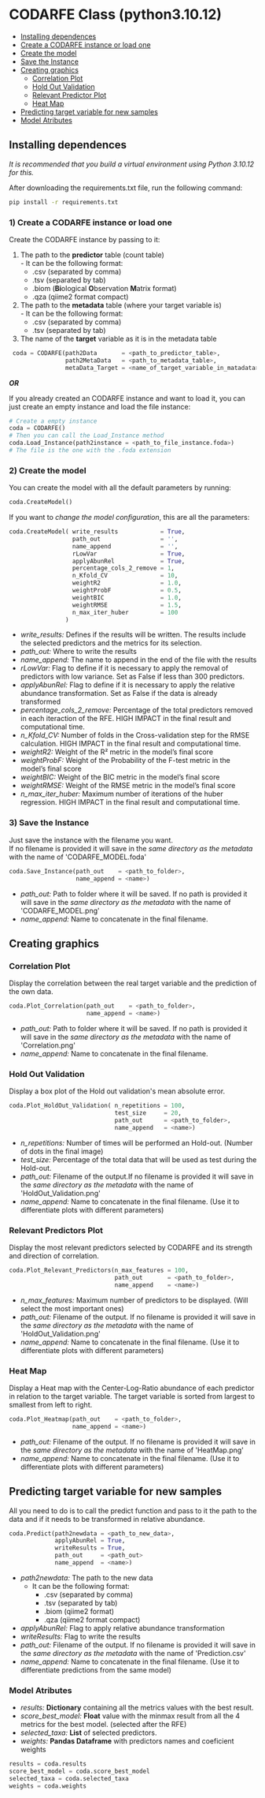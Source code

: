 # CODARFE Class (python3.10.12)

* [Installing dependences](#Installing-dependences)
* [Create a CODARFE instance or load one](#Create-a-CODARFE-instance-or-load-one)
* [Create the model](#Create-the-model)
* [Save the Instance](#Save-the-Instance)
* [Creating graphics](#Creating-graphics)
  - [Correlation Plot](#Correlation-Plot)
  - [Hold Out Validation](#Hold-Out-Validation)
  - [Relevant Predictor Plot](#Relevant-Predictor-Plot)
  - [Heat Map](#Heat-Map)
* [Predicting target variable for new samples](#Predicting-target-variable-for-new-samples)
* [Model Atributes](#Model-Atributes)


## Installing dependences
*It is recommended that you build a virtual environment using Python 3.10.12 for this.*  

After downloading the requirements.txt file, run the following command:
```sh
pip install -r requirements.txt
```

### 1) Create a CODARFE instance or load one

Create the CODARFE instance by passing to it:
  1. The path to the **predictor** table (count table)  
    - It can be the following format:
       - .csv (separated by comma)
       - .tsv (separated by tab)
       - .biom (**Bi**ological **O**bservation **M**atrix format)
       - .qza (qiime2 format compact)
  2. The path to the **metadata** table (where your target variable is)  
    - It can be the following format:
       -  .csv (separated by comma)
       -  .tsv (separated by tab)
  3. The name of the **target** variable as it is in the metadata table

```python
 coda = CODARFE(path2Data       = <path_to_predictor_table>,  
                path2MetaData   = <path_to_metadata_table>,  
                metaData_Target = <name_of_target_variable_in_matadata>)  
```

***OR***

If you already created an CODARFE instance and want to load it, you can just create an empty instance and load the file instance:

```python
# Create a empty instance
coda = CODARFE()
# Then you can call the Load_Instance method
coda.Load_Instance(path2instance = <path_to_file_instance.foda>)
# The file is the one with the .foda extension 
```

### 2) Create the model

You can create the model with all the default parameters by running:
```python
coda.CreateModel()
```

If you want to *change the model configuration*, this are all the parameters:
```python
coda.CreateModel( write_results            = True,
                  path_out                 = '',
                  name_append              = '',
                  rLowVar                  = True,
                  applyAbunRel             = True,
                  percentage_cols_2_remove = 1,
                  n_Kfold_CV               = 10,
                  weightR2                 = 1.0,
                  weightProbF              = 0.5,
                  weightBIC                = 1.0,
                  weightRMSE               = 1.5,
                  n_max_iter_huber         = 100
                )
```
* *write_results:* Defines if the results will be written. The results include the selected predictors and the metrics for its selection.
* *path_out:* Where to write the results
* *name_append:* The name to append in the end of the file with the results
* *rLowVar:* Flag to define if it is necessary to apply the removal of predictors with low variance. Set as False if less than 300 predictors.
* *applyAbunRel:* Flag to define if it is necessary to apply the relative abundance transformation. Set as False if the data is already transformed
* *percentage_cols_2_remove:* Percentage of the total predictors removed in each iteraction of the RFE. HIGH IMPACT in the final result and computational time.
* *n_Kfold_CV:* Number of folds in the Cross-validation step for the RMSE calculation. HIGH IMPACT in the final result and computational time.
* *weightR2:* Weight of the R² metric in the model’s final score
* *weightProbF:* Weight of the Probability of the F-test metric in the model’s final score
* *weightBIC:* Weight of the BIC metric in the model’s final score
* *weightRMSE:* Weight of the RMSE metric in the model’s final score
* *n_max_iter_huber:* Maximum number of iterations of the huber regression. HIGH IMPACT in the final result and computational time.
  
### 3) Save the Instance
Just save the instance with the filename you want.  
If no filename is provided it will save in the *same directory as the metadata* with the name of 'CODARFE_MODEL.foda'

```python
coda.Save_Instance(path_out    = <path_to_folder>,
                   name_append = <name>)
```
* *path_out:* Path to folder where it will be saved. If no path is provided it will save in the *same directory as the metadata* with the name of 'CODARFE_MODEL.png'
* *name_append:* Name to concatenate in the final filename.

## Creating graphics

### Correlation Plot

Display the correlation between the real target variable and the prediction of the own data.
```python
coda.Plot_Correlation(path_out    = <path_to_folder>,
                      name_append = <name>)
```
* *path_out:* Path to folder where it will be saved. If no path is provided it will save in the *same directory as the metadata* with the name of 'Correlation.png'
* *name_append:* Name to concatenate in the final filename.
### Hold Out Validation

Display a box plot of the Hold out validation's mean absolute error.
```python
coda.Plot_HoldOut_Validation( n_repetitions = 100,
                              test_size     = 20,
                              path_out      = <path_to_folder>,
                              name_append   = <name>)
```
* *n_repetitions:* Number of times will be performed an Hold-out.  (Number of dots in the final image)
* *test_size:* Percentage of the total data that will be used as test during the Hold-out.
* *path_out:* Filename of the output.If no filename is provided it will save in the *same directory as the metadata* with the name of 'HoldOut_Validation.png'
* *name_append:* Name to concatenate in the final filename. (Use it to differentiate plots with different parameters)

### Relevant Predictors Plot

Display the most relevant predictors selected by CODARFE and its strength and direction of correlation.
```python
coda.Plot_Relevant_Predictors(n_max_features = 100,
                              path_out       = <path_to_folder>,
                              name_append    = <name>)
```
* *n_max_features:* Maximum number of predictors to be displayed. (Will select the most important ones)
* *path_out:* Filename of the output. If no filename is provided it will save in the *same directory as the metadata* with the name of 'HoldOut_Validation.png'
* *name_append:* Name to concatenate in the final filename. (Use it to differentiate plots with different parameters)
### Heat Map

Display a Heat map with the Center-Log-Ratio abundance of each predictor in relation to the target variable. The target variable is  sorted from largest to smallest from left to right.
```python
coda.Plot_Heatmap(path_out    = <path_to_folder>,
                  name_append = <name>)
```
* *path_out:* Filename of the output. If no filename is provided it will save in the *same directory as the metadata* with the name of 'HeatMap.png'
* *name_append:* Name to concatenate in the final filename. (Use it to differentiate plots with different parameters)
## Predicting target variable for new samples

All you need to do is to call the predict function and pass to it the path to the data and if it needs to be transformed in relative abundance.
```python
coda.Predict(path2newdata = <path_to_new_data>,
             applyAbunRel = True,
             writeResults = True,
             path_out     = <path_out>
             name_append  = <name>)
```
* *path2newdata:* The path to the new data
    - It can be the following format:
       - .csv (separated by comma)
       - .tsv (separated by tab)
       - .biom (qiime2 format)
       - .qza (qiime2 format compact)
* *applyAbunRel:* Flag to apply relative abundance transformation
* *writeResults:* Flag to write the results
* *path_out:* Filename of the output. If no filename is provided it will save in the *same directory as the metadata* with the name of  'Prediction.csv'
* *name_append:* Name to concatenate in the final filename. (Use it to differentiate predictions from the same model)

### Model Atributes

*  *results:* **Dictionary** containing all the metrics values with the best result.
*  *score_best_model:*  **Float** value with the minmax result from all the 4 metrics for the best model. (selected after the RFE)
*  *selected_taxa:* **List** of selected predictors.
*  *weights:* **Pandas Dataframe** with predictors names and coeficient weights
  
```python
results = coda.results
score_best_model = coda.score_best_model
selected_taxa = coda.selected_taxa
weights = coda.weights
```


